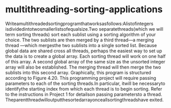 # multithreading-sorting-applications
Writeamultithreadedsortingprogramthatworksasfollows:Alistofintegers isdividedintotwosmallerlistsofequalsize.Two separatethreads(which we will term sorting threads) sort each sublist using a sorting algorithm of your choice. The two sublists are then merged by a third thread—a merging thread —which mergesthe two sublists into a single sorted list. Because global data are shared cross all threads, perhaps the easiest way to set up the data is to create a global array. Each sorting thread will work on one half of this array. A second global array of the same size as the unsorted integer array will also be established. The merging thread will then merge the two sublists into this second array. Graphically, this program is structured according to Figure 4.20. This programming project will require passing parameters to each of the sorting threads.In particular, itwill be necessaryto identifythe starting index from which each thread is to begin sorting. Refer to the instructions in Project 1 for detailson passing parametersto a thread. Theparentthreadwilloutputthesortedarrayonceallsortingthreadshave exited.
